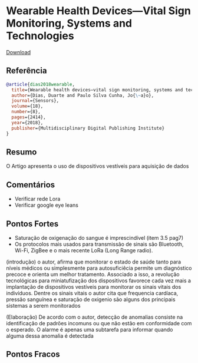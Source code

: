 # Wearable Health Devices—Vital Sign Monitoring, Systems and Technologies

[Download](https://www.mdpi.com/1424-8220/18/8/2414/pdf)


## Referência
```bibtex
@article{dias2018wearable,
  title={Wearable health devices—vital sign monitoring, systems and technologies},
  author={Dias, Duarte and Paulo Silva Cunha, Jo{\~a}o},
  journal={Sensors},
  volume={18},
  number={8},
  pages={2414},
  year={2018},
  publisher={Multidisciplinary Digital Publishing Institute}
}
```

## Resumo
O Artigo apresenta o uso de dispositivos vestíveis para aquisição de dados



## Comentários
- Verificar rede Lora
- Verificar google eye leans

## Pontos Fortes
- Saturação de oxigenação do sangue é imprescindível (item 3.5 pag7)
- Os protocolos mais usados para transmissão de sinais são Bluetooth, Wi-Fi, ZigBee e o mais recente
LoRa (Long Range radio).


(introdução)
o autor, afirma que monitorar o estado de saúde tanto para níveis médicos ou simplesmente para autosuficiêcia permite um diagnóstico precoce e orienta um melhor tratamento. Associado a isso, a revolução tecnológicas para miniatufização dos dispositivos favorece cada vez mais a implantação de dispositivos vestíveis para monitorar os sinais vitais dos indivíduos. Dentre os sinais vitais o autor cita que frequencia cardíaca, pressão sanguínea e saturação de oxigenio são alguns dos principais sistemas a serem monitorados

(Elaboração)
De acordo com o autor, detecção de anomalias consiste na identificação de padrões incomuns ou que não estão em conformidade com o esperado. O alarme é apenas uma subtarefa para informar quando alguma dessa anomalia é detectada

## Pontos Fracos
